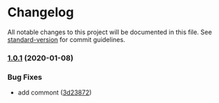 # Changelog

All notable changes to this project will be documented in this file. See [standard-version](https://github.com/conventional-changelog/standard-version) for commit guidelines.

### [1.0.1](https://github.com/LLGZONE/mono-repo/compare/v1.2.0...v1.0.1) (2020-01-08)


### Bug Fixes

* add commont ([3d23872](https://github.com/LLGZONE/mono-repo/commit/3d23872e731905dab48f0d9521a7c3c11dc36be8))
